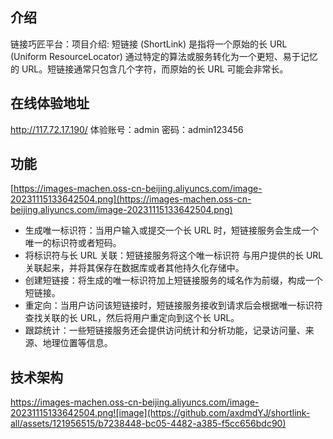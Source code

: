 ## 介绍
链接巧匠平台：项目介绍: 短链接 (ShortLink) 是指将一个原始的长 URL (Uniform ResourceLocator) 通过特定的算法或服务转化为一个更短、易于记忆的 URL。短链接通常只包含几个字符，而原始的长 URL 可能会非常长。
## 在线体验地址
http://117.72.17.190/
体验账号：admin  密码：admin123456
## 功能
[https://images-machen.oss-cn-beijing.aliyuncs.com/image-20231115133642504.png](https://images-machen.oss-cn-beijing.aliyuncs.com/image-20231115133642504.png)

- 生成唯一标识符：当用户输入或提交一个长 URL 时，短链接服务会生成一个唯一的标识符或者短码。
- 将标识符与长 URL 关联：短链接服务将这个唯一标识符
与用户提供的长 URL 关联起来，并将其保存在数据库或者其他持久化存储中。
- 创建短链接：将生成的唯一标识符加上短链接服务的域名作为前缀，构成一个短链接。
- 重定向：当用户访问该短链接时，短链接服务接收到请求后会根据唯一标识符查找关联的长 URL，然后将用户重定向到这个长 URL。
- 跟踪统计：一些短链接服务还会提供访问统计和分析功能，记录访问量、来源、地理位置等信息。
## 技术架构
https://images-machen.oss-cn-beijing.aliyuncs.com/image-20231115133642504.png![image](https://github.com/axdmdYJ/shortlink-all/assets/121956515/b7238448-bc05-4482-a385-f5cc656bdc90)



